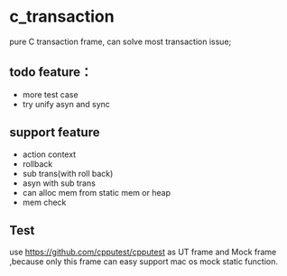 # c_transaction

pure C transaction frame, can solve most transaction issue; 

## todo feature：
* more test case
* try unify asyn and sync 

## support feature
* action context
* rollback
* sub trans(with roll back)
* asyn with sub trans
* can alloc mem from static mem or heap
* mem check 

## Test
use https://github.com/cpputest/cpputest as UT frame and Mock frame ,because only this  frame can easy support mac os mock static function.
